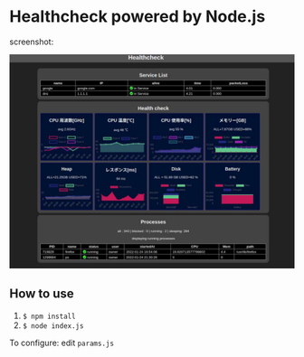 # Healthcheck powered by Node.js

screenshot:

![](./screenshot.jpg)

## How to use
1. `$ npm install`
2. `$ node index.js`


To configure: edit `params.js`


